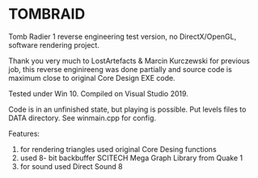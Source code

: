 # TOMBRAID

Tomb Radier 1 reverse engineering test version, no DirectX/OpenGL, software rendering project.

Thank you very much to LostArtefacts & Marcin Kurczewski for previous job, this reverse enginireeng was done partially and source code is maximum close to original Core Design EXE code.

Tested under Win 10. Compiled on Visual Studio 2019.

Code is in an unfinished state, but playing is possible. Put levels files to DATA directory. See winmain.cpp for config.

Features:

1) for rendering triangles used original Core Desing functions
2) used 8- bit backbuffer SCITECH Mega Graph Library from Quake 1
3) for sound used Direct Sound 8
